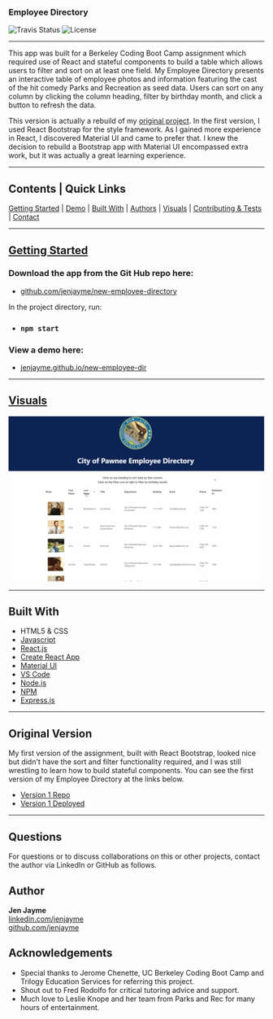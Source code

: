 ### Employee Directory

![Travis Status](https://img.shields.io/travis/:jenjayme/:employee-directory)
![License](https://img.shields.io/github/license/jenjayme/employee-directory)
<hr>

This app was built for a Berkeley Coding Boot Camp assignment which required use of React and stateful components to build a table which allows users to filter and sort on at least one field.  My Employee Directory presents an interactive table of employee photos and information featuring the cast of the hit comedy Parks and Recreation as seed data.  Users can sort on any column by clicking the column heading, filter by birthday month, and click a button to refresh the data.  

This version is actually a rebuild of my [original project](#original).  In the first version, I used React Bootstrap for the style framework.  As I gained more experience in React, I discovered Material UI and came to prefer that.  I knew the decision to rebuild a Bootstrap app with Material UI encompassed extra work, but it was actually a great learning experience.

<hr>

## Contents | Quick Links
[Getting Started](#start)     |     [Demo](#demo)     |     [Built With](#built)     |     [Authors](#author)     |     [Visuals](#visuals)     |     [Contributing & Tests](Contributing.md)     |     [Contact](#contact)

<hr>

## [Getting Started](#start)

### Download the app from the Git Hub repo here:
* [github.com/jenjayme/new-employee-directory](https://github.com/jenjayme/new-employee-directory)

In the project directory, run:
* ### `npm start`

### <a id="demo">View a demo here:</a> 
* [jenjayme.github.io/new-employee-dir](https://jenjayme.github.io/new-employee-dir/#demo)
<hr>

## [Visuals](#visuals)


![Example Gif](./public/example.gif)

<hr>

## <a id="built">Built With</a>
* HTML5 & CSS
* [Javascript](https://www.javascript.com/)
* [React.js](https://reactjs.org/)
* [Create React App](https://github.com/facebook/create-react-app)
* [Material UI](https://material-ui.com/)
* [VS Code](https://code.visualstudio.com/)
* [Node.js](https://nodejs.org/)
* [NPM](https://www.npmjs.com/)
* [Express.js](https://expressjs.com/)

<hr>

## <a id="original">Original Version</a>
My first version of the assignment, built with React Bootstrap, looked nice but didn't have the sort and filter functionality required, and I was still wrestling to learn how to build stateful components.  You can see the first version of my Employee Directory at the links below. 
* [Version 1 Repo](https://github.com/JenJayme/employee-directory)
* [Version 1 Deployed](https://jenjayme.github.io/employee-directory/)

<hr>

## <a id="contact">Questions</a>
For questions or to discuss collaborations on this or other projects, contact the author via LinkedIn or GitHub as follows.

## <a id="author">Author</a>

**Jen Jayme**<br>
[linkedin.com/jenjayme](https://www.linkedin.com/in/jenjayme)<br>
[github.com/jenjayme](https://github.com/JenJayme)


## Acknowledgements
* Special thanks to Jerome Chenette, UC Berkeley Coding Boot Camp and Trilogy Education Services for referring this project.
* Shout out to Fred Rodolfo for critical tutoring advice and support.
* Much love to Leslie Knope and her team from Parks and Rec for many hours of entertainment.  